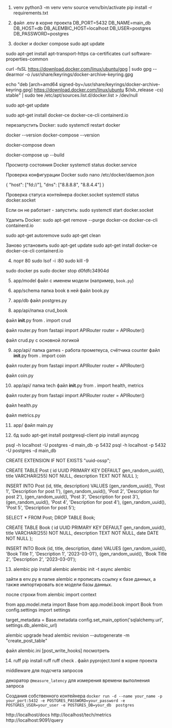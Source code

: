 1. venv
python3 -m venv venv
source venv/bin/activate
pip install -r requirements.txt

2. файл .env в корне проекта
DB_PORT=5432
DB_NAME=main_db
DB_HOST=db
DB_ALEMBIC_HOST=localhost
DB_USER=postgres
DB_PASSWORD=postgres

3. docker и docker compose
sudo apt update

sudo apt-get install apt-transport-https ca-certificates curl software-properties-common

curl -fsSL https://download.docker.com/linux/ubuntu/gpg | sudo gpg --dearmor -o /usr/share/keyrings/docker-archive-keyring.gpg

echo "deb [arch=amd64 signed-by=/usr/share/keyrings/docker-archive-keyring.gpg] https://download.docker.com/linux/ubuntu $(lsb_release -cs) stable" | sudo tee /etc/apt/sources.list.d/docker.list > /dev/null

sudo apt-get update

sudo apt-get install docker-ce docker-ce-cli containerd.io

перезапустить Docker:
sudo systemctl restart docker

docker --version
docker-compose --version

docker-compose down

docker-compose up --build

Просмотр состояния Docker
systemctl status docker.service

Проверка конфигурации Docker
sudo nano /etc/docker/daemon.json

{
  "host": ["fd://"],
  "dns": ["8.8.8.8", "8.8.4.4"]
}

Проверка статуса контейнера docker.socket
systemctl status docker.socket

Если он не работает - запустить:
sudo systemctl start docker.socket

Удалить Docker:
sudo apt-get remove --purge docker-ce docker-ce-cli containerd.io

sudo apt-get autoremove
sudo apt-get clean

Заново установить
sudo apt-get update
sudo apt-get install docker-ce docker-ce-cli containerd.io

4. порт 80
sudo lsof -i :80
sudo kill -9 <PID>

sudo docker ps
sudo docker stop d0fdfc34904d

5. app/model
файл с именем модели (например, `book.py`)

6. app/schema
папка book
в ней файл book.py

7. app/db
файл postgres.py

8. app/api/папка crud_book

файл __init__.py
from . import crud

файл router.py
from fastapi import APIRouter
router = APIRouter()

файл
crud.py с основной логикой

9. app/api/ папка games - работа прометеуса, счётчика counter
файл __init__.py
from . import coin

файл router.py
from fastapi import APIRouter
router = APIRouter()

файл coin.py

10. app/api/ папка tech
файл __init__.py
from . import health, metrics

файл router.py
from fastapi import APIRouter
router = APIRouter()

файл health.py

файл metrics.py

11. app/
файл main.py

12. бд
sudo apt-get install postgresql-client
pip install asyncpg

psql -h localhost -U postgres -d main_db -p 5432
psql -h localhost -p 5432 -U postgres -d main_db

CREATE EXTENSION IF NOT EXISTS "uuid-ossp";

CREATE TABLE Post (
    id UUID PRIMARY KEY DEFAULT gen_random_uuid(),
    title VARCHAR(255) NOT NULL,
    description TEXT NOT NULL
);

INSERT INTO Post (id, title, description)
VALUES
    (gen_random_uuid(), 'Post 1', 'Description for post 1'),
    (gen_random_uuid(), 'Post 2', 'Description for post 2'),
    (gen_random_uuid(), 'Post 3', 'Description for post 3'),
    (gen_random_uuid(), 'Post 4', 'Description for post 4'),
    (gen_random_uuid(), 'Post 5', 'Description for post 5');

SELECT * FROM Post;
DROP TABLE Book;

CREATE TABLE Book (
    id UUID PRIMARY KEY DEFAULT gen_random_uuid(),
    title VARCHAR(255) NOT NULL,
    description TEXT NOT NULL,
    date DATE NOT NULL
);

INSERT INTO Book (id, title, description, date)
VALUES
    (gen_random_uuid(), 'Book Title 1', 'Description 1', '2023-03-01'),
    (gen_random_uuid(), 'Book Title 2', 'Description 2', '2023-03-01');

13. alembic 
pip install alembic
alembic init -t async alembic

зайти в env.py в папке alembic и прописать ссылку к базе данных, а также импортировать все модели базы данных.

после строки from alembic import context

from app.model.meta import Base
from app.model.book import Book
from config.settings import settings

target_metadata = Base.metadata
config.set_main_option('sqlalchemy.url', settings.db_alembic_url)

alembic upgrade head
alembic revision --autogenerate -m "create_post_table"

файл alembic.ini
[post_write_hooks] посмотреть

14. ruff
pip install ruff
ruff check .
файл pyproject.toml в корне проекта



middleware для подсчета запросов

декоратор `@measure_latency` для измерения времени выполнения запроса

Создания собственного контейнера
`docker run -d --name your_name -p your_port:5432 -e POSTGRES_PASSWORD=your_password -e POSTGRES_USER=your_user -e POSTGRES_DB=your_db  postgres
`


http://localhost/docs
http://localhost/tech/metrics
http://localhost:9091/query

